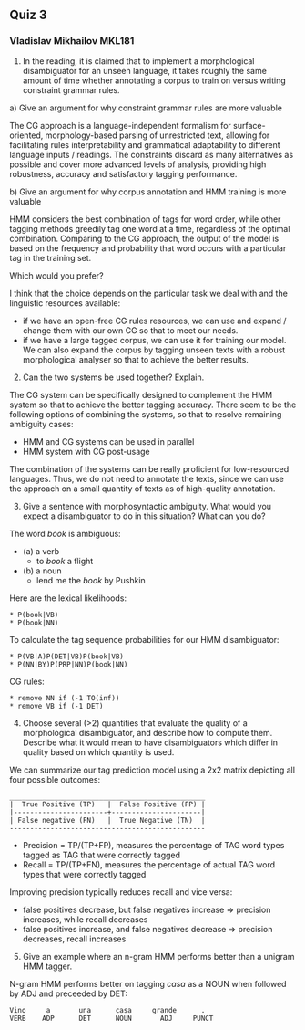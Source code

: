 ## Quiz 3

### Vladislav Mikhailov MKL181

1. In the reading, it is claimed that to implement a morphological disambiguator for an unseen language, it takes roughly the same amount of time whether annotating a corpus to train on versus writing constraint grammar rules.

a) Give an argument for why constraint grammar rules are more valuable

The CG approach is a language-independent formalism for surface-oriented, morphology-based parsing of unrestricted text, allowing for facilitating rules interpretability and grammatical adaptability to different language inputs / readings. The constraints discard as many alternatives as possible and cover more advanced levels of analysis, providing high robustness, accuracy and satisfactory tagging performance. 

b) Give an argument for why corpus annotation and HMM training is more valuable

HMM considers the best combination of tags for word order, while other tagging methods greedily tag one word at a time, regardless of the optimal combination. Comparing to the CG approach, the output of the model is based on the frequency and probability that word occurs with a particular tag in the training set.


Which would you prefer?

I think that the choice depends on the particular task we deal with and the linguistic resources available:
* if we have an open-free CG rules resources, we can use and expand / change them with our own CG so that to meet our needs.
* if we have a large tagged corpus, we can use it for training our model. We can also expand the corpus by tagging unseen texts with a robust morphological analyser so that to achieve the better results.

2. Can the two systems be used together? Explain.

The CG system can be specifically designed to complement the HMM system so that to achieve the better tagging accuracy. There seem to be the following options of combining the systems, so that to resolve remaining ambiguity cases: 

* HMM and CG systems can be used in parallel
* HMM system with CG post-usage

The combination of the systems can be really proficient for low-resourced languages. Thus, we do not need to annotate the texts, since we can use the approach on a small quantity of texts as of high-quality annotation.


3. Give a sentence with morphosyntactic ambiguity. What would you expect a disambiguator to do in this situation? What can you do?

The word *book* is ambiguous:
* (a) a verb
    * to *book* a flight
* (b) a noun
    * lend me the *book* by Pushkin

Here are the lexical likelihoods:
```
* P(book|VB)
* P(book|NN)
```

To calculate the tag sequence probabilities for our HMM disambiguator:
```
* P(VB|A)P(DET|VB)P(book|VB)
* P(NN|BY)P(PRP|NN)P(book|NN)
```

CG rules:
```
* remove NN if (-1 TO(inf))
* remove VB if (-1 DET)
```

4. Choose several (>2) quantities that evaluate the quality of a morphological disambiguator, and describe how to compute them. Describe what it would mean to have disambiguators which differ in quality based on which quantity is used.

We can summarize our tag prediction model using a 2x2 matrix depicting all four possible outcomes:
```
________________________________________________
|  True Positive (TP)   |  False Positive (FP) |
|-----------------------+----------------------|
| False negative (FN)   |  True Negative (TN)  |
------------------------------------------------
```

* Precision = TP/(TP+FP), measures the percentage of TAG word types tagged as TAG that were correctly tagged
* Recall = TP/(TP+FN), measures the percentage of actual TAG word types that were correctly tagged

Improving precision typically reduces recall and vice versa:
* false positives decrease, but false negatives increase => precision increases, while recall decreases
* false positives increase, and false negatives decrease => precision decreases, recall increases

5. Give an example where an n-gram HMM performs better than a unigram HMM tagger.

N-gram HMM performs better on tagging *casa* as a NOUN when followed by ADJ and preceeded by DET:
```
Vino     a       una      casa     grande      .
VERB    ADP      DET      NOUN       ADJ     PUNCT
```
